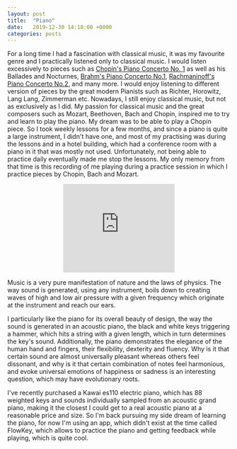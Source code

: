 ```yaml
---
layout: post
title:  "Piano"
date:   2019-12-30 14:18:00 +0000
categories: posts
---
```


For a long time I had a fascination with classical music, it was my favourite genre and I practically listened only to classical music. I would listen excessively to pieces such as <a href='https://www.youtube.com/watch?v=LPa7jjeKVR4' target='_blank'>Chopin's Piano Concerto No. 1</a> as well as his Ballades and Nocturnes, <a href='https://www.youtube.com/watch?v=WyUfCCYb2Eo' target='_blank'>Brahm's Piano Concerto No.1</a>, <a href='https://www.youtube.com/watch?v=CE4n35O-49c' target='_blank'>Rachmaninoff's Piano Concerto No.2</a>, and many more. I would enjoy listening to different version of pieces by the great modern Pianists such as Richter, Horowitz, Lang Lang, Zimmerman etc.
Nowadays, I still enjoy classical music, but not as exclusively as I did. 
My passion for classical music and the great composers such as Mozart, Beethoven, Bach and Chopin, inspired me to try and learn to play the piano. My dream was to be able to play a Chopin piece. So I took weekly lessons for a few months, and since a piano is quite a large instrument, I didn't have one, and most of my practising was during the lessons and in a hotel building, which had a conference room with a piano in it that was mostly not used. Unfortunately, not being able to practice daily eventually made me stop the lessons. 
My only memory from that time is this recording of me playing during a practice session in which I practice pieces by Chopin, Bach and Mozart.

<div style="text-align:center">
<iframe width="50%"  height="200" scrolling="no" frameborder="no" src="https://w.soundcloud.com/player/?url=https%3A//api.soundcloud.com/tracks/97537031&amp;auto_play=false&amp;hide_related=false&amp;show_comments=true&amp;show_user=true&amp;show_reposts=false&amp;visual=true"></iframe>
</div>


Music is a very pure manifestation of nature and the laws of physics. The way sound is generated, using any instrument, boils down to creating waves of high and low air pressure with a given frequency which originate at the instrument and reach our ears.

I particularly like the piano for its overall beauty of design, the way the sound is generated in an acoustic piano, the black and white keys triggering a hammer, which hits a string with a given length, which in turn determines the key's sound.
Additionally, the piano demonstrates the elegance of the human hand and fingers, their flexibility, dexterity and fluency.
Why is it that certain sound are almost universally pleasant whereas others feel dissonant, and why is it that certain combination of notes feel harmonious, and evoke universal emotions of happiness or sadness is an interesting question, which may have evolutionary roots.

I've recently purchased a Kawai es110 electric piano, which has 88 weighted keys and sounds individually sampled from an acoustic grand piano, making it the closest I could get to a real acoustic piano at a reasonable price and size. So I'm back pursuing my side dream of learning the piano, for now I'm using an app, which didn't exist at the time called FlowKey, which allows to practice the piano and getting feedback while playing, which is quite cool.




